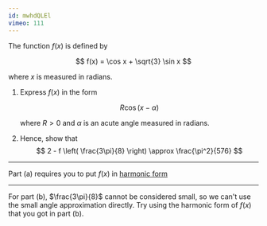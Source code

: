 ```yaml
---
id: mwhdQLEl
vimeo: 111
---
```


The function $f(x)$ is defined by

$$
f(x) = \cos x + \sqrt{3} \sin x
$$

where $x$ is measured in radians.

1.  Express $f(x)$ in the form

    $$
    R \cos(x - \alpha)
    $$

    where $R > 0$ and $\alpha$ is an acute angle measured in radians.

1.  Hence, show that
    $$
    2 - f \left( \frac{3\pi}{8} \right) \approx \frac{\pi^2}{576}
    $$

---

Part (a) requires you to put $f(x)$ in
[harmonic form](/pure/trigonometry/harmonic-form)

---

For part (b), $\frac{3\pi}{8}$ cannot be considered small, so we can't use the
small angle approximation directly. Try using the harmonic form of $f(x)$ that
you got in part (b).

